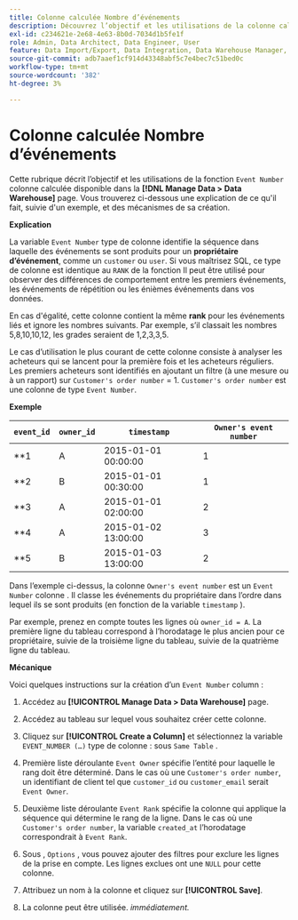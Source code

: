 ```yaml
---
title: Colonne calculée Nombre d’événements
description: Découvrez l’objectif et les utilisations de la colonne calculée Numéro d’événement .
exl-id: c234621e-2e68-4e63-8b0d-7034d1b5fe1f
role: Admin, Data Architect, Data Engineer, User
feature: Data Import/Export, Data Integration, Data Warehouse Manager, Commerce Tables
source-git-commit: adb7aaef1cf914d43348abf5c7e4bec7c51bed0c
workflow-type: tm+mt
source-wordcount: '382'
ht-degree: 3%

---
```


# Colonne calculée Nombre d’événements

Cette rubrique décrit l’objectif et les utilisations de la fonction `Event Number` colonne calculée disponible dans la **[!DNL Manage Data > Data Warehouse]** page. Vous trouverez ci-dessous une explication de ce qu&#39;il fait, suivie d&#39;un exemple, et des mécanismes de sa création.

**Explication**

La variable `Event Number` type de colonne identifie la séquence dans laquelle des événements se sont produits pour un **propriétaire d’événement**, comme un `customer` ou `user`. Si vous maîtrisez SQL, ce type de colonne est identique au `RANK` de la fonction Il peut être utilisé pour observer des différences de comportement entre les premiers événements, les événements de répétition ou les énièmes événements dans vos données.

En cas d&#39;égalité, cette colonne contient la même **rank** pour les événements liés et ignore les nombres suivants. Par exemple, s’il classait les nombres 5,8,10,10,12, les grades seraient de 1,2,3,3,5.

Le cas d’utilisation le plus courant de cette colonne consiste à analyser les acheteurs qui se lancent pour la première fois et les acheteurs réguliers. Les premiers acheteurs sont identifiés en ajoutant un filtre (à une mesure ou à un rapport) sur `Customer's order number` = 1. `Customer's order number` est une colonne de type `Event Number`.

**Exemple**

| **`event_id`** | **`owner_id`** | **`timestamp`** | **`Owner's event number`** |
|--- |--- |--- |--- |
| **1 | A | 2015-01-01 00:00:00 | 1 |
| **2 | B | 2015-01-01 00:30:00 | 1 |
| **3 | A | 2015-01-01 02:00:00 | 2 |
| **4 | A | 2015-01-02 13:00:00 | 3 |
| **5 | B | 2015-01-03 13:00:00 | 2 |

Dans l’exemple ci-dessus, la colonne `Owner's event number` est un `Event Number` colonne . Il classe les événements du propriétaire dans l’ordre dans lequel ils se sont produits (en fonction de la variable `timestamp` ).

Par exemple, prenez en compte toutes les lignes où `owner_id = A`. La première ligne du tableau correspond à l’horodatage le plus ancien pour ce propriétaire, suivie de la troisième ligne du tableau, suivie de la quatrième ligne du tableau.

**Mécanique**

Voici quelques instructions sur la création d’un `Event Number` column :

1. Accédez au **[!UICONTROL Manage Data > Data Warehouse]** page.

1. Accédez au tableau sur lequel vous souhaitez créer cette colonne.

1. Cliquez sur **[!UICONTROL Create a Column]** et sélectionnez la variable `EVENT_NUMBER (…)` type de colonne : sous `Same Table` .

1. Première liste déroulante `Event Owner` spécifie l’entité pour laquelle le rang doit être déterminé. Dans le cas où une `Customer's order number`, un identifiant de client tel que `customer_id` ou `customer_email` serait `Event Owner`.

1. Deuxième liste déroulante `Event Rank` spécifie la colonne qui applique la séquence qui détermine le rang de la ligne. Dans le cas où une `Customer's order number`, la variable `created_at` l’horodatage correspondrait à `Event Rank`.

1. Sous , `Options` , vous pouvez ajouter des filtres pour exclure les lignes de la prise en compte. Les lignes exclues ont une `NULL` pour cette colonne.

1. Attribuez un nom à la colonne et cliquez sur **[!UICONTROL Save]**.

1. La colonne peut être utilisée. _immédiatement._
